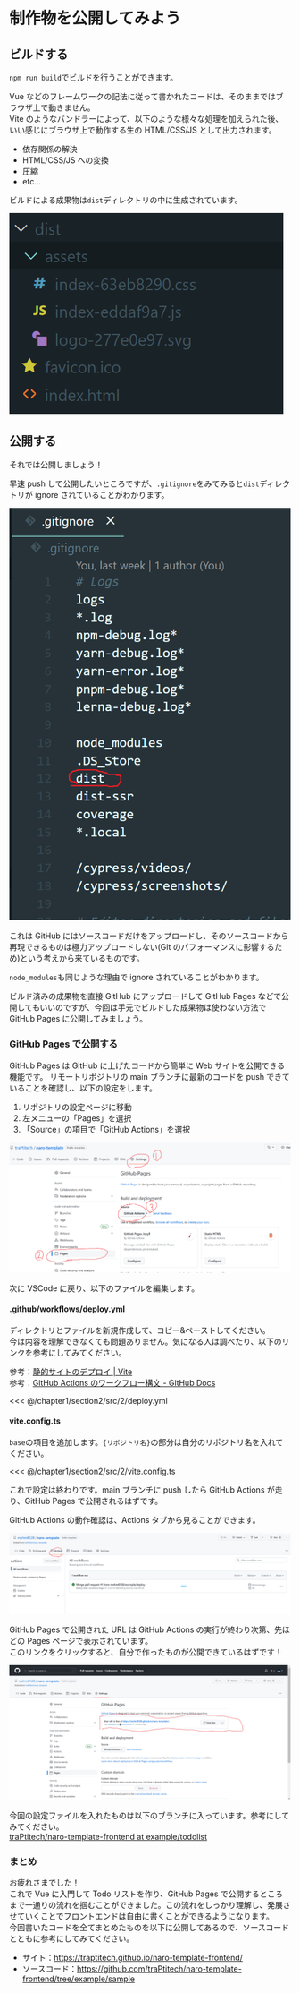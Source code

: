 # 制作物を公開してみよう

## ビルドする

`npm run build`でビルドを行うことができます。

Vue などのフレームワークの記法に従って書かれたコードは、そのままではブラウザ上で動きません。  
Vite のようなバンドラーによって、以下のような様々な処理を加えられた後、いい感じにブラウザ上で動作する生の HTML/CSS/JS として出力されます。

- 依存関係の解決
- HTML/CSS/JS への変換
- 圧縮
- etc...

ビルドによる成果物は`dist`ディレクトリの中に生成されています。

![](images/2/dist.png)

## 公開する

それでは公開しましょう！

早速 push して公開したいところですが、`.gitignore`をみてみると`dist`ディレクトリが ignore されていることがわかります。

![](images/2/ignore.png)

これは GitHub にはソースコードだけをアップロードし、そのソースコードから再現できるものは極力アップロードしない(Git のパフォーマンスに影響するため)という考えから来ているものです。

`node_modules`も同じような理由で ignore されていることがわかります。

ビルド済みの成果物を直接 GitHub にアップロードして GitHub Pages などで公開してもいいのですが、今回は手元でビルドした成果物は使わない方法で GitHub Pages に公開してみましょう。

### GitHub Pages で公開する

GitHub Pages は GitHub に上げたコードから簡単に Web サイトを公開できる機能です。
リモートリポジトリの main ブランチに最新のコードを push できていることを確認し、以下の設定をします。

1. リポジトリの設定ページに移動
2. 左メニューの「Pages」を選択
3. 「Source」の項目で「GitHub Actions」を選択

![](images/2/pages.png)

次に VSCode に戻り、以下のファイルを編集します。

#### .github/workflows/deploy.yml

ディレクトリとファイルを新規作成して、コピー&ペーストしてください。  
今は内容を理解できなくても問題ありません。気になる人は調べたり、以下のリンクを参考にしてみてください。

参考：[静的サイトのデプロイ | Vite](https://ja.vitejs.dev/guide/static-deploy.html)  
参考：[GitHub Actions のワークフロー構文 - GitHub Docs](https://docs.github.com/ja/actions/using-workflows/workflow-syntax-for-github-actions)

<<< @/chapter1/section2/src/2/deploy.yml

#### vite.config.ts

`base`の項目を追加します。`{リポジトリ名}`の部分は自分のリポジトリ名を入れてください。

<<< @/chapter1/section2/src/2/vite.config.ts

これで設定は終わりです。main ブランチに push したら GitHub Actions が走り、GitHub Pages で公開されるはずです。

GitHub Actions の動作確認は、Actions タブから見ることができます。

![](images/2/actions.png)

GitHub Pages で公開された URL は GitHub Actions の実行が終わり次第、先ほどの Pages ページで表示されています。  
このリンクをクリックすると、自分で作ったものが公開できているはずです！

![](images/2/site-url.png)

今回の設定ファイルを入れたものは以下のブランチに入っています。参考にしてみてください。  
[traPtitech/naro-template-frontend at example/todolist](https://github.com/traPtitech/naro-template-frontend/tree/example/todolist)

### まとめ
お疲れさまでした！  
これで Vue に入門して Todo リストを作り、GitHub Pages で公開するところまで一通りの流れを掴むことができました。この流れをしっかり理解し、発展させていくことでフロントエンドは自由に書くことができるようになります。  
今回書いたコードを全てまとめたものを以下に公開してあるので、ソースコードとともに参考にしてみてください。

- サイト：https://traptitech.github.io/naro-template-frontend/
- ソースコード：https://github.com/traPtitech/naro-template-frontend/tree/example/sample
